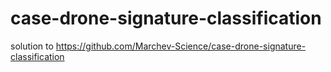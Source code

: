 # case-drone-signature-classification
solution to https://github.com/Marchev-Science/case-drone-signature-classification

